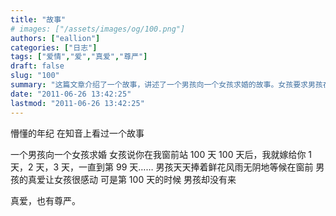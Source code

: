 ```yaml
---
title: "故事"
# images: ["/assets/images/og/100.png"]
authors: ["eallion"]
categories: ["日志"]
tags: ["爱情","爱","真爱","尊严"]
draft: false
slug: "100"
summary: "这篇文章介绍了一个故事，讲述了一个男孩向一个女孩求婚的故事。女孩要求男孩在她窗前站100天，100天后她就会嫁给他。男孩每天都捧着鲜花在窗前等待。女孩被男孩真挚的爱所感动。然而，当第100天来临时，男孩却没有出现，让女孩感到失望和没有尊严。"
date: "2011-06-26 13:42:25"
lastmod: "2011-06-26 13:42:25"
---
```


懵懂的年纪
在知音上看过一个故事

一个男孩向一个女孩求婚
女孩说你在我窗前站 100 天
100 天后，我就嫁给你
1 天，2 天，3 天，一直到第 99 天……
男孩天天捧着鲜花风雨无阴地等候在窗前
男孩的真爱让女孩很感动
可是第 100 天的时候
男孩却没有来

真爱，也有尊严。
